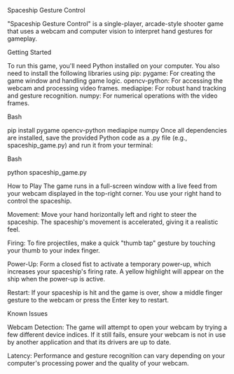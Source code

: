 Spaceship Gesture Control

"Spaceship Gesture Control" is a single-player, arcade-style shooter game that uses a webcam and computer vision to interpret hand gestures for gameplay.

Getting Started

To run this game, you'll need Python installed on your computer. You also need to install the following libraries using pip:
pygame: For creating the game window and handling game logic.
opencv-python: For accessing the webcam and processing video frames.
mediapipe: For robust hand tracking and gesture recognition.
numpy: For numerical operations with the video frames.


Bash

pip install pygame opencv-python mediapipe numpy
Once all dependencies are installed, save the provided Python code as a .py file (e.g., spaceship_game.py) and run it from your terminal:

Bash

python spaceship_game.py


How to Play
The game runs in a full-screen window with a live feed from your webcam displayed in the top-right corner. You use your right hand to control the spaceship.

Movement: Move your hand horizontally left and right to steer the spaceship. The spaceship's movement is accelerated, giving it a realistic feel.

Firing: To fire projectiles, make a quick "thumb tap" gesture by touching your thumb to your index finger.

Power-Up: Form a closed fist to activate a temporary power-up, which increases your spaceship's firing rate. A yellow highlight will appear on the ship when the power-up is active.

Restart: If your spaceship is hit and the game is over, show a middle finger gesture to the webcam or press the Enter key to restart.



Known Issues

Webcam Detection: The game will attempt to open your webcam by trying a few different device indices. If it still fails, ensure your webcam is not in use by another application and that its drivers are up to date.

Latency: Performance and gesture recognition can vary depending on your computer's processing power and the quality of your webcam.
